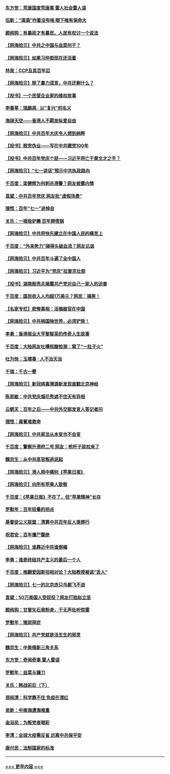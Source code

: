 #### [东方觉：荒唐国度荒唐事 雷人社会雷人语](../pages/nsc993/n13075917.md?t=07090302) 
#### [伍新：“滴滴”咋着没有啥 眼下唯有保命大](../pages/nsc993/n13075894.md?t=07090302) 
#### [颜纯钩：有暴政才有暴民，人民有权讨一个说法](../pages/nsc993/n13075734.md?t=07090302) 
#### [【网海拾贝】中共之中国与韭菜何干？](../pages/nsc993/n13075428.md?t=07090302) 
#### [【网海拾贝】如果习仲勋现在还活着](../pages/nsc993/n13073410.md?t=07090302) 
#### [林泉：CCP及其百年后](../pages/nsc993/n13073226.md?t=07090302) 
#### [【网海拾贝】除了暴力谎言，中共还剩什么？](../pages/nsc993/n13071082.md?t=07090302) 
#### [【投书】一个民营企业家的维权故事](../pages/nsc993/n13070932.md?t=07090302) 
#### [李春草：瑞鹧鸪 · 以“复兴”的名义](../pages/nsc993/n13069984.md?t=07090302) 
#### [海阔天空——香港人不羁放纵爱自由](../pages/nsc993/n13069407.md?t=07090302) 
#### [【网海拾贝】中共百年大庆令人想到纳粹](../pages/nsc993/n13068483.md?t=07090302) 
#### [【投书】贱党伪业——写在中共建党100年](../pages/nsc993/n13067843.md?t=07090302) 
#### [【投书】中共百年党庆个屁——习近平将亡于黄文才之手？](../pages/nsc993/n13067425.md?t=07090302) 
#### [【网海拾贝】“七一讲话”预示中共执政路向](../pages/nsc993/n13066434.md?t=07090302) 
#### [千百度：梁健辉为何刺杀港警？网友披露内情](../pages/nsc993/n13066979.md?t=07090302) 
#### [袁斌：中共百年党庆 网友批“虚假场景”](../pages/nsc993/n13066385.md?t=07090302) 
#### [理悟：百年“七一”追悼会](../pages/nsc993/n13066106.md?t=07090302) 
#### [关乐：一根拴驴橛 百年罪债锅](../pages/nsc993/n13066089.md?t=07090302) 
#### [【网海拾贝】中共将快乐建立在中国人民的痛苦上](../pages/nsc993/n13064939.md?t=07090302) 
#### [千百度：“外来势力”碰得头破血流？网友讥讽](../pages/nsc993/n13064878.md?t=07090302) 
#### [【网海拾贝】中共百年斗遍了全中国人](../pages/nsc993/n13060020.md?t=07090302) 
#### [【网海拾贝】习近平为“党庆”拉普京壮胆](../pages/nsc993/n13057781.md?t=07090302) 
#### [【投书】湖南殷亮夫揭露共产党对自己一家人的迫害](../pages/nsc993/n13057744.md?t=07090302) 
#### [千百度：国民收入人均超1万美元？网民：搞笑！](../pages/nsc993/n13057692.md?t=07090302) 
#### [【名家专栏】悲惨真相：活摘器官在中国](../pages/nsc993/n13056611.md?t=07090302) 
#### [【网海拾贝】中共祸国殃世界，必须铲除！](../pages/nsc993/n13056011.md?t=07090302) 
#### [李勇：香港报业大亨黎智英的传奇人生故事](../pages/nsc993/n13055258.md?t=07090302) 
#### [千百度：大陆网友吐槽核酸检测：窝了“一肚子火”](../pages/nsc993/n13055194.md?t=07090302) 
#### [吐为快：玉楼春 · 人不治天治](../pages/nsc993/n13054028.md?t=07090302) 
#### [千瑞：千古一孽](../pages/nsc993/n13054016.md?t=07090302) 
#### [【网海拾贝】新冠病毒溯源新发现直戳北京神经](../pages/nsc993/n13052425.md?t=07090302) 
#### [陈思敏：中共党庆烟花秀遮不住天有异相](../pages/nsc993/n13052020.md?t=07090302) 
#### [云鹤天：百年之后——中共外交部发言人答记者问](../pages/nsc993/n13051604.md?t=07090302) 
#### [理悟：毒誓难救命](../pages/nsc993/n13051601.md?t=07090302) 
#### [【网海拾贝】中共家法从未变也不会变](../pages/nsc993/n13050366.md?t=07090302) 
#### [千百度：警察升港府二号 网友：枪杆子政权来了](../pages/nsc993/n13050261.md?t=07090302) 
#### [魏京生：从中共高官叛逃说起](../pages/nsc993/n13048997.md?t=07090302) 
#### [【网海拾贝】港人雨中痛别《苹果日报》](../pages/nsc993/n13048941.md?t=07090302) 
#### [【网海拾贝】向所有苹果人致敬](../pages/nsc993/n13046795.md?t=07090302) 
#### [千百度：《苹果日报》不在了，但“苹果精神”长存](../pages/nsc993/n13046703.md?t=07090302) 
#### [罗慰年：百年较量的拐点](../pages/nsc993/n13046542.md?t=07090302) 
#### [基督徒公义联盟：清算中共百年反人类罪行](../pages/nsc993/n13046499.md?t=07090302) 
#### [祝君安：百年僵尸罄绝](../pages/nsc993/n13045595.md?t=07090302) 
#### [【网海拾贝】谁靠近中共谁倒楣](../pages/nsc993/n13044667.md?t=07090302) 
#### [李勇：谁是终结共产主义的最后一个人](../pages/nsc993/n13044397.md?t=07090302) 
#### [千百度：推翻爱因斯坦相对论？大陆教授被讽“丢人”](../pages/nsc993/n13043908.md?t=07090302) 
#### [【网海拾贝】七一的北京连只鸟都飞不进](../pages/nsc993/n13041377.md?t=07090302) 
#### [袁斌：50万美国人受奴役？网友打脸赵立坚](../pages/nsc993/n13041330.md?t=07090302) 
#### [颜纯钩：甘冒矢石竟粉身，于无声处听惊雷](../pages/nsc993/n13041140.md?t=07090302) 
#### [罗慰年：猪崇拜症](../pages/nsc993/n13041071.md?t=07090302) 
#### [【网海拾贝】共产党就是活生生的邪灵](../pages/nsc993/n13036627.md?t=07090302) 
#### [魏京生：中美俄新三角关系](../pages/nsc993/n13035986.md?t=07090302) 
#### [东方觉：奇闻奇事 雷人雷语](../pages/nsc993/n13035878.md?t=07090302) 
#### [罗慰年：韭菜与镰刀](../pages/nsc993/n13034374.md?t=07090302) 
#### [关乐：韩战前后（下）](../pages/nsc993/n13034113.md?t=07090302) 
#### [郑纯清：科学靠不住 免疫在漂红](../pages/nsc993/n13034093.md?t=07090302) 
#### [吴新：中南海遭海难重](../pages/nsc993/n13034084.md?t=07090302) 
#### [金浴凤：为叛党者喝彩](../pages/nsc993/n13034058.md?t=07090302) 
#### [李清：全球大疫需反省 远离中共保平安](../pages/nsc993/n13033784.md?t=07090302) 
#### [唐付民：法制国家的标准](../pages/nsc993/n13032944.md?t=07090302) 

----
#### [ >>> 更早内容 <<< ](../indexes/nsc993-earlier.md)
